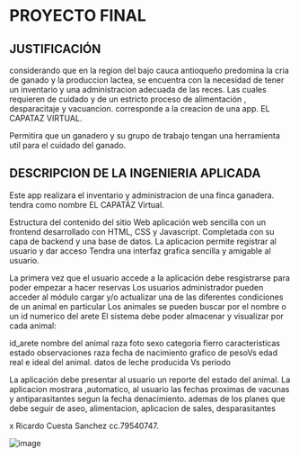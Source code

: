 # PROYECTO FINAL
## JUSTIFICACIÓN 
considerando que en la region del bajo cauca antioqueño predomina la cria de ganado y la produccion lactea, se encuentra con la necesidad de tener un inventario y una administracion adecuada de las reces.
Las cuales requieren de cuidado y de un estricto proceso de alimentación , desparacitaje y vacuancion.
corresponde a la creacion de una app. EL CAPATAZ VIRTUAL.

Permitira que un ganadero y su grupo de trabajo tengan una herramienta util para el cuidado del ganado.
## DESCRIPCION DE LA INGENIERIA APLICADA

Este app realizara el inventario y administracion de una finca ganadera.
tendra como nombre EL CAPATÁZ Virtual.

Estructura del contenido del sitio Web
aplicación web sencilla con un frontend desarrollado con  HTML, CSS y Javascript. 
Completada con su capa de backend y una base de datos.
La aplicacion permite registrar al usuario y dar acceso 
Tendra una interfaz grafica sencilla y amigable al usuario.


La primera vez que el usuario accede a la aplicación debe resgistrarse para poder empezar a hacer reservas
Los usuarios administrador pueden acceder al módulo cargar y/o actualizar una de las diferentes condiciones de un animal en particular
Los  animales se pueden buscar por el nombre o un id numerico del arete
El sistema debe poder almacenar y visualizar por cada animal:
 
 id_arete
nombre del animal
raza
foto
sexo
categoria
fierro
caracteristicas
estado 
 observaciones
raza
fecha de nacimiento
 grafico de pesoVs edad real e ideal del animal.
datos de leche producida Vs periodo 


La aplicación debe presentar al usuario un reporte del estado del animal.
La aplicacion mostrara ,automatico, al usuario las fechas proximas de vacunas y antiparasitantes segun la fecha denacimiento.
ademas de los planes que debe seguir de aseo, alimentacion, aplicacion de sales, desparasitantes

x Ricardo Cuesta Sanchez cc.79540747.

![image](https://github.com/user-attachments/assets/4e95c19b-c4ee-45ed-a809-84bbb7b2ae41)

